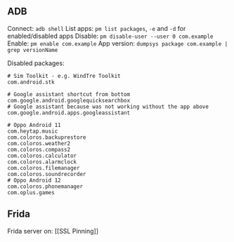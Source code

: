 ## ADB
Connect: `adb shell`
List apps: `pm list packages`, `-e` and `-d` for enabled/disabled apps
Disable: `pm disable-user --user 0 com.example`
Enable: `pm enable com.example`
App version: `dumpsys package com.example | grep versionName`

Disabled packages:
```shell
# Sim Toolkit - e.g. WindTre Toolkit
com.android.stk

# Google assistant shortcut from bottom
com.google.android.googlequicksearchbox
# Google assistant because was not working without the app above
com.google.android.apps.googleassistant

# Oppo Android 11
com.heytap.music
com.coloros.backuprestore
com.coloros.weather2
com.coloros.compass2
com.coloros.calculator
com.coloros.alarmclock
com.coloros.filemanager
com.coloros.soundrecorder
# Oppo Android 12
com.coloros.phonemanager
com.oplus.games
```

## Frida
Frida server on:
[[SSL Pinning]]